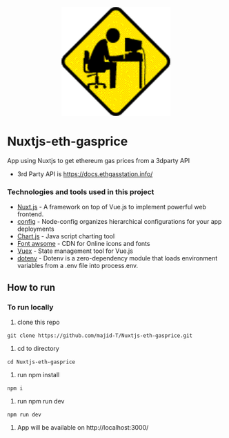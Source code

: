  <div align="center" >
      <img
        src="./tbd.gif"
        alt="screenShot"
        width="50%"
        height="50%"
      />
  </div>


# Nuxtjs-eth-gasprice
App using Nuxtjs to get ethereum gas prices from a 3dparty API
- 3rd Party API is https://docs.ethgasstation.info/

### Technologies and tools used in this project
- [Nuxt.js](https://nuxtjs.org/) - A framework on top of Vue.js to implement powerful web frontend.
- [config](https://www.npmjs.com/package/config) - Node-config organizes hierarchical configurations for your app deployments
- [Chart.js](https://www.chartjs.org/) - Java script charting tool
- [Font awsome](https://fontawesome.com/) - CDN for Online icons and fonts
- [Vuex](https://vuex.vuejs.org/guide/) - State management tool for Vue.js
- [dotenv](https://www.npmjs.com/package/dotenv) - Dotenv is a zero-dependency module that loads environment variables from a .env file into process.env. 

## How to run
### To run locally
1. clone this repo
```
git clone https://github.com/majid-T/Nuxtjs-eth-gasprice.git
```
1. cd to directory
```
cd Nuxtjs-eth-gasprice
```
1. run npm install
```
npm i
```
1. run npm run dev
```
npm run dev
```
1. App will be available on http://localhost:3000/
